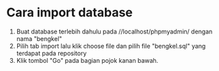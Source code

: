 # Cara import database
1. Buat database terlebih dahulu pada //localhost/phpmyadmin/ dengan nama "bengkel"
2. Pilih tab import lalu klik choose file dan pilih file "bengkel.sql" yang terdapat pada repository
3. Klik tombol "Go" pada bagian pojok kanan bawah.
